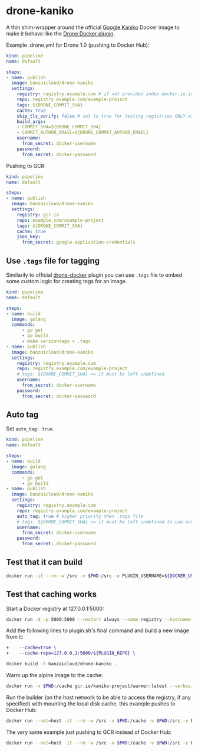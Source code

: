 # drone-kaniko

A thin shim-wrapper around the official [Google Kaniko](https://cloud.google.com/blog/products/gcp/introducing-kaniko-build-container-images-in-kubernetes-and-google-container-builder-even-without-root-access) Docker image to make it behave like the [Drone Docker plugin](http://plugins.drone.io/drone-plugins/drone-docker/).

Example .drone.yml for Drone 1.0 (pushing to Docker Hub):

```yaml
kind: pipeline
name: default

steps:
- name: publish
  image: banzaicloud/drone-kaniko
  settings:
    registry: registry.example.com # if not provided index.docker.io is supposed
    repo: registry.example.com/example-project
    tags: ${DRONE_COMMIT_SHA}
    cache: true
    skip_tls_verify: false # set to true for testing registries ONLY with self-signed certs
    build_args:
    - COMMIT_SHA=${DRONE_COMMIT_SHA}
    - COMMIT_AUTHOR_EMAIL=${DRONE_COMMIT_AUTHOR_EMAIL}
    username:
      from_secret: docker-username
    password:
      from_secret: docker-password
```

Pushing to GCR:

```yaml
kind: pipeline
name: default

steps:
- name: publish
  image: banzaicloud/drone-kaniko
  settings:
    registry: gcr.io
    repo: example.com/example-project
    tags: ${DRONE_COMMIT_SHA}
    cache: true
    json_key:
      from_secret: google-application-credentials
```

## Use `.tags` file for tagging

Similarily to official
[drone-docker](https://github.com/drone-plugins/drone-docker) plugin you can use
`.tags` file to embed some custom logic for creating tags for an image.

```yaml
kind: pipeline
name: default

steps:
- name: build
  image: golang
  commands:
      - go get 
      - go build
      - make versiontags > .tags
- name: publish
  image: banzaicloud/drone-kaniko
  settings:
    registry: registry.example.com 
    repo: registry.example.com/example-project
    # tags: ${DRONE_COMMIT_SHA} <= it must be left undefined 
    username:
      from_secret: docker-username
    password:
      from_secret: docker-password
```

## Auto tag

Set `auto_tag: true`.

```yaml
kind: pipeline
name: default

steps:
- name: build
  image: golang
  commands:
      - go get 
      - go build
- name: publish
  image: banzaicloud/drone-kaniko
  settings:
    registry: registry.example.com 
    repo: registry.example.com/example-project
    auto_tag: true # higher priority then .tags file
    # tags: ${DRONE_COMMIT_SHA} <= it must be left undefined to use auto_tag
    username:
      from_secret: docker-username
    password:
      from_secret: docker-password
```

## Test that it can build

```bash
docker run -it --rm -w /src -v $PWD:/src -e PLUGIN_USERNAME=${DOCKER_USERNAME} -e PLUGIN_PASSWORD=${DOCKER_PASSWORD} -e PLUGIN_REPO=banzaicloud/drone-kaniko-test -e PLUGIN_TAGS=test -e PLUGIN_DOCKERFILE=Dockerfile.test banzaicloud/drone-kaniko
```

## Test that caching works

Start a Docker registry at 127.0.0.1:5000:

```bash
docker run -d -p 5000:5000 --restart always --name registry --hostname registry.local registry:2
```

Add the following lines to plugin.sh's final command and build a new image from it:

```diff
+    --cache=true \
+    --cache-repo=127.0.0.1:5000/${PLUGIN_REPO} \
```

```bash
docker build -t banzaicloud/drone-kaniko .
```


Warm up the alpine image to the cache:

```bash
docker run -v $PWD:/cache gcr.io/kaniko-project/warmer:latest --verbosity=debug --image=alpine:3.8
```


Run the builder (on the host network to be able to access the registry, if any specified) with mounting the local disk cache, this example pushes to Docker Hub:

```bash
docker run --net=host -it --rm -w /src -v $PWD:/cache -v $PWD:/src -e PLUGIN_USERNAME=${DOCKER_USERNAME} -e PLUGIN_PASSWORD=${DOCKER_PASSWORD} -e PLUGIN_REPO=banzaicloud/drone-kaniko-test -e PLUGIN_TAGS=test -e PLUGIN_DOCKERFILE=Dockerfile.test -e PLUGIN_CACHE=true banzaicloud/drone-kaniko
```

The very same example just pushing to GCR instead of Docker Hub:

```bash
docker run --net=host -it --rm -w /src -v $PWD:/cache -v $PWD:/src -e PLUGIN_REGISTRY=gcr.io -e PLUGIN_REPO=paas-dev1/drone-kaniko-test -e PLUGIN_TAGS=test -e PLUGIN_DOCKERFILE=Dockerfile.test -e PLUGIN_CACHE=true -e PLUGIN_JSON_KEY="$(<$HOME/google-application-credentials.json)" banzaicloud/drone-kaniko
```
